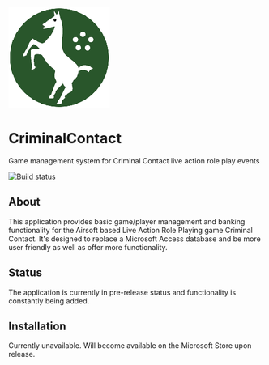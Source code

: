 
![Criminal Contact Logo](src/CriminalContact.UWP/Assets/StoreLogo.scale-400.png)

# CriminalContact
Game management system for Criminal Contact live action role play events

[![Build status](https://ci.appveyor.com/api/projects/status/n1j1i9stlfcg7tae?svg=true)](https://ci.appveyor.com/project/chrispickford/criminalcontact)

## About

This application provides basic game/player management and banking functionality for the Airsoft based Live Action Role Playing game Criminal Contact. It's designed to replace a Microsoft Access database and be more user friendly as well as offer more functionality.

## Status

The application is currently in pre-release status and functionality is constantly being added.

## Installation

Currently unavailable. Will become available on the Microsoft Store upon release.
